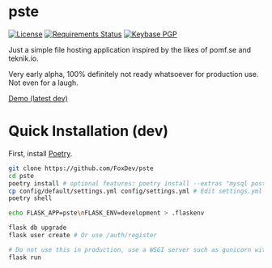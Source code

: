 # pste

[![License](https://img.shields.io/github/license/FoxDev/pste.svg)](https://www.gnu.org/licenses/gpl.txt)
[![Requirements Status](https://requires.io/github/FoxDev/pste/requirements.svg?branch=dev)](https://requires.io/github/FoxDev/pste/requirements/?branch=dev)
[![Keybase PGP](https://img.shields.io/keybase/pgp/TheReverend403.svg)](https://keybase.io/thereverend403)

Just a simple file hosting application inspired by the likes of pomf.se and teknik.io.

Very early alpha, 100% definitely not ready whatsoever for production use. Not even for a laugh.

[Demo (latest dev)](https://dev.pste.pw)

# Quick Installation (dev)

First, install [Poetry](https://poetry.eustace.io/).

```sh
git clone https://github.com/FoxDev/pste
cd pste
poetry install # optional features: poetry install --extras "mysql postgresql gunicorn sentry"
cp config/default/settings.yml config/settings.yml # Edit settings.yml
poetry shell

echo FLASK_APP=pste\nFLASK_ENV=development > .flaskenv

flask db upgrade
flask user create # Or use /auth/register

# Do not use this in production, use a WSGI server such as gunicorn with pste:create_app() as your entrypoint.
flask run
```
